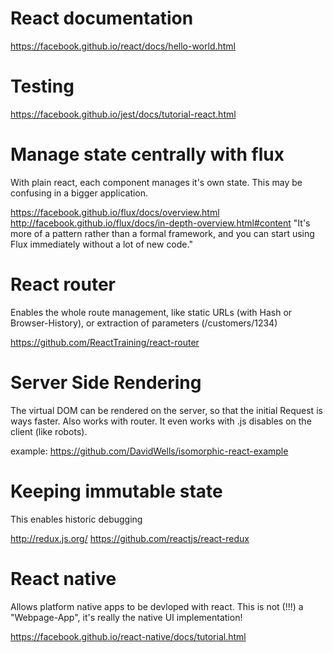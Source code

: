 # React documentation
https://facebook.github.io/react/docs/hello-world.html

# Testing

https://facebook.github.io/jest/docs/tutorial-react.html

# Manage state centrally with flux
With plain react, each component manages it's own state. This may be confusing in a bigger application.

https://facebook.github.io/flux/docs/overview.html
http://facebook.github.io/flux/docs/in-depth-overview.html#content
"It's more of a pattern rather than a formal framework, and you can start using Flux immediately without a lot of new code."

# React router
Enables the whole route management, like static URLs (with Hash or Browser-History), or extraction of parameters (/customers/1234)

https://github.com/ReactTraining/react-router

# Server Side Rendering
The virtual DOM can be rendered on the server, so that the initial Request is ways faster. Also works with router.
It even works with .js disables on the client (like robots).

example: https://github.com/DavidWells/isomorphic-react-example

# Keeping immutable state
This enables historic debugging

http://redux.js.org/
https://github.com/reactjs/react-redux


# React native

Allows platform native apps to be devloped with react.
This is not (!!!) a "Webpage-App", it's really the native UI implementation!

https://facebook.github.io/react-native/docs/tutorial.html


